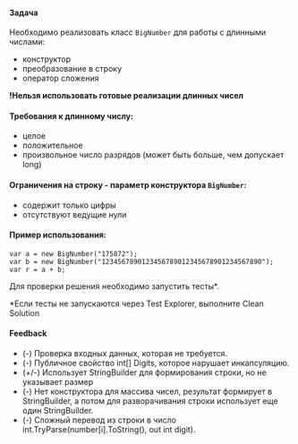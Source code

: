 #### Задача
Необходимо реализовать класс `BigNumber` для работы с длинными числами:
- конструктор
- преобразование в строку
- оператор сложения

**!Нельзя использовать готовые реализации длинных чисел**

#### Требования к длинному числу:
- целое
- положительное
- произвольное число разрядов (может быть больше, чем допускает long)

#### Ограничения на строку - параметр конструктора `BigNumber`:
- содержит только цифры
- отсутствуют ведущие нули

#### Пример использования:
```
var a = new BigNumber("175872");
var b = new BigNumber("1234567890123456789012345678901234567890");
var r = a + b;
```
Для проверки решения необходимо запустить тесты*.

*Если тесты не запускаются через Test Explorer, выполните Clean Solution

#### Feedback
* (-) Проверка входных данных, которая не требуется.
* (-) Публичное свойство int[] Digits, которое нарушает инкапсуляцию.
* (+/-) Использует StringBuilder для формирования строки, но не указывает размер
* (-) Нет конструктора для массива чисел, результат формирует в StringBuilder, а потом для разворачивания строки использует еще один StringBuilder.
* (-) Сложный перевод из строки в число int.TryParse(number[i].ToString(), out int digit).